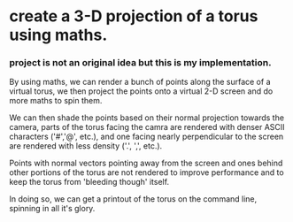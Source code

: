 # create a 3-D projection of a torus using maths.

### project is not an original idea but this is my implementation.


By using maths, we can render a bunch of points along the surface of a virtual torus, we then project the points onto a virtual 2-D screen and do more maths to spin them.

We can then shade the points based on their normal projection towards the camera, parts of the torus facing the camra are rendered with denser ASCII
characters ('#','@', etc.), and one facing nearly perpendicular to the screen are rendered with less density ('.', ',', etc.).

Points with normal vectors pointing away from the screen and ones behind other portions of the torus are not rendered to improve performance and to keep the torus from 'bleeding though' itself.

In doing so, we can get a printout of the torus on the command line, spinning in all it's glory.
